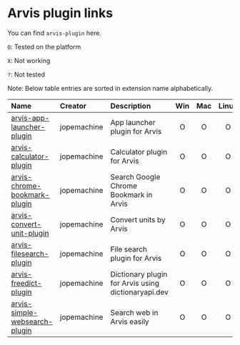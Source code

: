 # Arvis plugin links

You can find `arvis-plugin` here.

`O`: Tested on the platform

`X`: Not working

`?`: Not tested

Note: Below table entries are sorted in extension name alphabetically.

| Name                                                                                          | Creator     | Description                                         | Win | Mac | Linux |
| :-------------------------------------------------------------------------------------------- | :---------- | :-------------------------------------------------- | :-: | :-: | :---: |
| [arvis-app-launcher-plugin](https://github.com/jopemachine/arvis-app-launcher-plugin)         | jopemachine | App launcher plugin for Arvis                       |  O  |  O  |   O   |
| [arvis-calculator-plugin](https://github.com/jopemachine/arvis-calculator-plugin#readme)      | jopemachine | Calculator plugin for Arvis                         |  O  |  O  |   O   |
| [arvis-chrome-bookmark-plugin](https://github.com/jopemachine/arvis-chrome-bookmark-plugin)   | jopemachine | Search Google Chrome Bookmark in Arvis              |  O  |  O  |   O   |
| [arvis-convert-unit-plugin](https://github.com/jopemachine/arvis-convert-unit-plugin)         | jopemachine | Convert units by Arvis                              |  O  |  O  |   O   |
| [arvis-filesearch-plugin](https://github.com/jopemachine/arvis-filesearch-plugin)             | jopemachine | File search plugin for Arvis                        |  O  |  O  |   O   |
| [arvis-freedict-plugin](https://github.com/jopemachine/arvis-freedict-plugin)                 | jopemachine | Dictionary plugin for Arvis using dictionaryapi.dev |  O  |  O  |   O   |
| [arvis-simple-websearch-plugin](https://github.com/jopemachine/arvis-simple-websearch-plugin) | jopemachine | Search web in Arvis easily                          |  O  |  O  |   O   |
